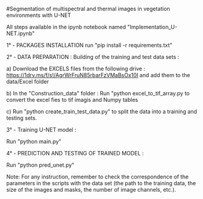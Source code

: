 #Segmentation of multispectral and thermal images in vegetation environments with U-NET 

All steps available in the ipynb notebook named "Implementation_U-NET.ipynb"

1° - PACKAGES INSTALLATION
run "pip install -r requirements.txt"

2° - DATA PREPARATION : Building of the training and test data sets : 

  a) Download the EXCELS files from the following drive : https://1drv.ms/f/s!/AgrWrFruN85rbarFzVMaBsOx10I and add them to the data/Excel folder

  b) In the "Construction_data" folder : Run "python excel_to_tif_array.py to convert the excel fies to tif imagis and Numpy tables

  c) Run "python create_train_test_data.py" to split the data into a training and testing sets.

3° - Training U-NET model :

Run "python main.py"

4° - PREDICTION AND TESTING OF TRAINED MODEL :

Run "python pred_unet.py"


Note: For any instruction, remember to check the correspondence of the parameters in the scripts 
with the data set (the path to the training data, the size of the images and masks, the number of
image channels, etc.).
